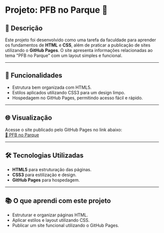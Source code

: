 # **Projeto: PFB no Parque** 🌳

## 📝 **Descrição**  
Este projeto foi desenvolvido como uma tarefa da faculdade para aprender os fundamentos de **HTML** e **CSS**, além de praticar a publicação de sites utilizando o **GitHub Pages**. O site apresenta informações relacionadas ao tema "PFB no Parque" com um layout simples e funcional.

---

## 🚀 **Funcionalidades**  
- Estrutura bem organizada com HTML5.  
- Estilos aplicados utilizando CSS3 para um design limpo.  
- Hospedagem no GitHub Pages, permitindo acesso fácil e rápido.  

---

## 🌐 **Visualização**  
Acesse o site publicado pelo GitHub Pages no link abaixo:  
[🔗 PFB no Parque](https://elliz01.github.io/pfbnoparque/)

---

## 🛠️ **Tecnologias Utilizadas**  
- **HTML5** para estruturação das páginas.  
- **CSS3** para estilização e design.  
- **GitHub Pages** para hospedagem.

---

## 📚 **O que aprendi com este projeto**  
- Estruturar e organizar páginas HTML.  
- Aplicar estilos e layout utilizando CSS.  
- Publicar um site funcional utilizando o GitHub Pages.  
